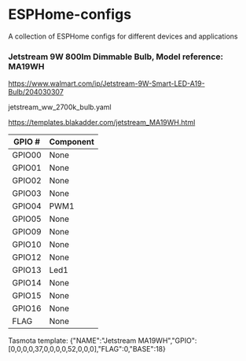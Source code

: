 # ESPHome-configs
A collection of ESPHome configs for different devices and applications

### Jetstream 9W 800lm Dimmable Bulb, Model reference: MA19WH
https://www.walmart.com/ip/Jetstream-9W-Smart-LED-A19-Bulb/204030307

jetstream_ww_2700k_bulb.yaml

https://templates.blakadder.com/jetstream_MA19WH.html

| GPIO # | Component |
| ------ | ------ |
| GPIO00 | None |
| GPIO01 | None |
| GPIO02 | None |
| GPIO03 | None |
| GPIO04 | PWM1 |
| GPIO05 | None |
| GPIO09 | None |
| GPIO10 | None |
| GPIO12 | None |
| GPIO13 | Led1 |
| GPIO14 | None |
| GPIO15 | None |
| GPIO16 | None |
| FLAG | None |

Tasmota template: {"NAME":"Jetstream MA19WH","GPIO":[0,0,0,0,37,0,0,0,0,52,0,0,0],"FLAG":0,"BASE":18}
